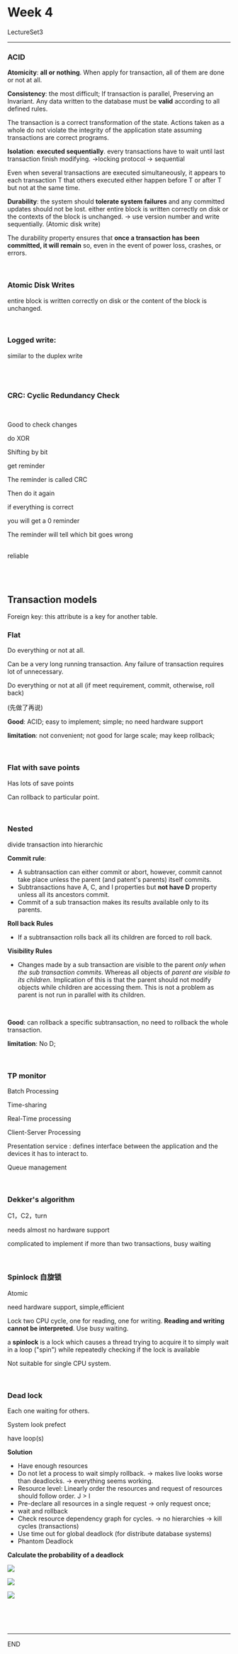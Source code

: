 # Week 4

LectureSet3

---

###  ACID

**Atomicity**: **all or nothing**. When apply for transaction, all of them are done or not at all. 

**Consistency**: the most difficult; If transaction is parallel, Preserving an Invariant. Any data written to the database must be **valid** according to all defined rules.

The transaction is a correct transformation of the state. Actions taken as a whole do not violate the integrity of the application state assuming transactions are correct programs.

**Isolation**: **executed sequentially**. every transactions have to wait until last transaction finish modifying. ->locking protocol -> sequential 

Even when several transactions are executed simultaneously, it appears to each transaction T that others executed either happen before T or after  T but not at the same time.

**Durability**: the system should **tolerate system failures** and any committed updates should not be lost. either entire block is written correctly on disk or the contexts of the block is unchanged. -> use version number and write sequentially. (Atomic disk write)

The durability property ensures that **once a transaction has been committed, it will remain** so, even in the event of power loss, crashes, or errors. 

<br />

### Atomic Disk Writes

entire block is written correctly on disk or the content of the block is unchanged. 

<br />

### Logged write:

similar to the duplex write

<br />

<br />

### CRC: Cyclic Redundancy Check

<br />

Good to check changes

do XOR

Shifting by bit

get reminder

The reminder is called CRC

Then do it again

if everything is correct

you will get a 0 reminder

The reminder will tell which bit goes wrong

<br />reliable

<br />

<br />

## Transaction models

Foreign key: this attribute is a key for another table.

### Flat

Do everything or not at all. 

Can be a very long running transaction. Any failure of transaction requires lot of unnecessary.

Do everything or not at all (if meet requirement, commit, otherwise, roll back)

(先做了再说)

**Good**: ACID; easy to implement; simple; no need hardware support

**limitation**: not convenient; not good for large scale; may keep rollback; 

<br />

### Flat with save points

Has lots of save points

Can rollback to particular point.

<br />

### Nested

divide transaction into hierarchic

**Commit rule**: 

* A subtransaction can either commit or abort, however, commit cannot take place unless the parent (and patent's parents) itself commits.
* Subtransactions have  A, C, and I properties but **not have D** property unless all its ancestors commit.
* Commit of a sub transaction makes its results available only to its parents.

**Roll back Rules**

* If a subtransaction rolls back all its children are forced to roll back.

**Visibility Rules**

* Changes made by a sub transaction are visible to the parent *only when the sub transaction commits*. Whereas all objects of *parent are visible to its children*. Implication of this is that the parent should not modify objects while children are accessing  them. This is not a problem as parent is not run in parallel with its children.

<br />

**Good**: can rollback a specific subtransaction, no need to rollback the whole transaction.  

**limitation**: No D; 

<br />

### TP monitor

Batch Processing

Time-sharing

Real-Time processing

Client-Server Processing 

Presentation service : defines interface between the application and the devices it has to interact to.  

Queue management

<br />

### Dekker's algorithm

C1，C2，turn

needs almost no hardware support

complicated to implement if more than two transactions, busy waiting

<br />

### Spinlock 自旋锁

Atomic

need hardware support, simple,efficient

Lock two CPU cycle, one for reading, one for writing. **Reading and writing cannot be interpreted**. Use busy waiting.

a **spinlock** is a lock which causes a thread trying to acquire it to simply wait in a loop ("spin") while repeatedly checking if the lock is available

Not suitable for single CPU system.

<br />

### Dead lock

Each one waiting for others. 

System look prefect

have loop(s)

**Solution**

* Have enough resources
* Do not let a process to wait simply rollback. -> makes live looks worse than deadlocks. -> everything seems working.
* Resource level: Linearly order the resources and request of resources should follow order. J > I 
* Pre-declare all resources in a single request -> only request once;
* wait and rollback
* Check resource dependency graph for cycles. ->  no hierarchies -> kill cycles (transactions)
* Use time out for global deadlock (for distribute database systems)
* Phantom Deadlock

**Calculate the probability of a deadlock**

![](pic/week5_1.png)

![](pic/week5_2.png)

![](PIC/week5_3.png)





<br />

<br />

<br />

---

END
